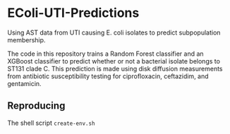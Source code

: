 # EColi-UTI-Predictions
Using AST data from UTI causing E. coli isolates to predict subpopulation membership.

The code in this repository trains a Random Forest classifier and an XGBoost classifier to predict whether or not a bacterial isolate belongs to ST131 clade C.  This prediction is made using disk diffusion measurements from antibiotic susceptibility testing for ciprofloxacin, ceftazidim, and gentamicin.

## Reproducing
The shell script `create-env.sh` 

